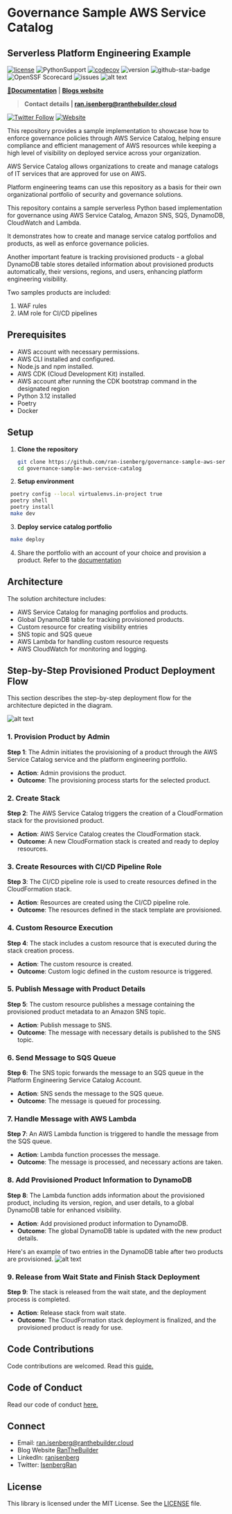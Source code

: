 
# Governance Sample AWS Service Catalog

## Serverless Platform Engineering Example

[![license](https://img.shields.io/github/license/ran-isenberg/governance-sample-aws-service-catalog)](https://github.com/ran-isenberg/governance-sample-aws-service-catalog/blob/master/LICENSE)
![PythonSupport](https://img.shields.io/static/v1?label=python&message=3.12&color=blue?style=flat-square&logo=python)
[![codecov](https://codecov.io/gh/ran-isenberg/governance-sample-aws-service-catalog/branch/main/graph/badge.svg?token=P2K7K4KICF)](https://codecov.io/gh/ran-isenberg/governance-sample-aws-service-catalog)
![version](https://img.shields.io/github/v/release/ran-isenberg/governance-sample-aws-service-catalog)
![github-star-badge](https://img.shields.io/github/stars/ran-isenberg/governance-sample-aws-service-catalog.svg?style=social)
![OpenSSF Scorecard](https://api.securityscorecards.dev/projects/github.com/ran-isenberg/governance-sample-aws-service-catalog/badge)
![issues](https://img.shields.io/github/issues/ran-isenberg/governance-sample-aws-service-catalog)
![alt text](https://github.com/ran-isenberg/governance-sample-aws-service-catalog/blob/main/docs/media/banner.png?raw=true)

**[📜Documentation](https://ran-isenberg.github.io/governance-sample-aws-service-catalog/)** | **[Blogs website](https://www.ranthebuilder.cloud)**
> **Contact details | ran.isenberg@ranthebuilder.cloud**

[![Twitter Follow](https://img.shields.io/twitter/follow/IsenbergRan?label=Follow&style=social)](https://twitter.com/IsenbergRan)
[![Website](https://img.shields.io/badge/Website-www.ranthebuilder.cloud-blue)](https://www.ranthebuilder.cloud/)

This repository provides a sample implementation to showcase how to enforce governance policies through AWS Service Catalog, helping ensure compliance and efficient management of AWS resources while keeping a high level
of visibility on deployed service across your organization.

AWS Service Catalog allows organizations to create and manage catalogs of IT services that are approved for use on AWS.

Platform engineering teams can use this repository as a basis for their own organizational portfolio of security and governance solutions.

This repository contains a sample serverless Python based implementation for governance using AWS Service Catalog, Amazon SNS, SQS, DynamoDB, CloudWatch and Lambda.

It demonstrates how to create and manage service catalog portfolios and products, as well as enforce governance policies.

Another important feature is tracking provisioned products - a global DynamoDB table stores detailed information about provisioned products automatically, their versions, regions, and users, enhancing platform engineering visibility.

Two samples products are included:
1. WAF rules
2. IAM role for CI/CD pipelines


## Prerequisites
- AWS account with necessary permissions.
- AWS CLI installed and configured.
- Node.js and npm installed.
- AWS CDK (Cloud Development Kit) installed.
- AWS account after running the CDK bootstrap command in the designated region
- Python 3.12 installed
- Poetry
- Docker

## Setup
1. **Clone the repository**
   ```sh
   git clone https://github.com/ran-isenberg/governance-sample-aws-service-catalog.git
   cd governance-sample-aws-service-catalog
   ```
2. **Setup environment**
  ```sh
   poetry config --local virtualenvs.in-project true
   poetry shell
   poetry install
   make dev
   ```
3. **Deploy service catalog portfolio**
  ```sh
   make deploy
   ```
4. Share the portfolio with an account of your choice and provision a product. Refer to the [documentation](https://docs.aws.amazon.com/servicecatalog/latest/adminguide/introduction.html)

## Architecture
The solution architecture includes:
- AWS Service Catalog for managing portfolios and products.
- Global DynamoDB table for tracking provisioned products.
- Custom resource for creating visibility entries
- SNS topic and SQS queue
- AWS Lambda for handling custom resource requests
- AWS CloudWatch for monitoring and logging.

## Step-by-Step Provisioned Product Deployment Flow

This section describes the step-by-step deployment flow for the architecture depicted in the diagram.


![alt text](https://github.com/ran-isenberg/governance-sample-aws-service-catalog/blob/main/docs/media/design.png?raw=true)

### 1. Provision Product by Admin
**Step 1**: The Admin initiates the provisioning of a product through the AWS Service Catalog service and the platform engineering portfolio.
- **Action**: Admin provisions the product.
- **Outcome**: The provisioning process starts for the selected product.

### 2. Create Stack
**Step 2**: The AWS Service Catalog triggers the creation of a CloudFormation stack for the provisioned product.
- **Action**: AWS Service Catalog creates the CloudFormation stack.
- **Outcome**: A new CloudFormation stack is created and ready to deploy resources.

### 3. Create Resources with CI/CD Pipeline Role
**Step 3**: The CI/CD pipeline role is used to create resources defined in the CloudFormation stack.
- **Action**: Resources are created using the CI/CD pipeline role.
- **Outcome**: The resources defined in the stack template are provisioned.

### 4. Custom Resource Execution
**Step 4**: The stack includes a custom resource that is executed during the stack creation process.
- **Action**: The custom resource is created.
- **Outcome**: Custom logic defined in the custom resource is triggered.

### 5. Publish Message with Product Details
**Step 5**: The custom resource publishes a message containing the provisioned product metadata to an Amazon SNS topic.
- **Action**: Publish message to SNS.
- **Outcome**: The message with necessary details is published to the SNS topic.

### 6. Send Message to SQS Queue
**Step 6**: The SNS topic forwards the message to an SQS queue in the Platform Engineering Service Catalog Account.
- **Action**: SNS sends the message to the SQS queue.
- **Outcome**: The message is queued for processing.

### 7. Handle Message with AWS Lambda
**Step 7**: An AWS Lambda function is triggered to handle the message from the SQS queue.
- **Action**: Lambda function processes the message.
- **Outcome**: The message is processed, and necessary actions are taken.

### 8. Add Provisioned Product Information to DynamoDB
**Step 8**: The Lambda function adds information about the provisioned product, including its version, region, and user details, to a global DynamoDB table for enhanced visibility.
- **Action**: Add provisioned product information to DynamoDB.
- **Outcome**: The global DynamoDB table is updated with the new product details.

Here's an example of two entries in the DynamoDB table after two products are provisioned.
![alt text](https://github.com/ran-isenberg/governance-sample-aws-service-catalog/blob/main/docs/media/table.png?raw=true)

### 9. Release from Wait State and Finish Stack Deployment
**Step 9**: The stack is released from the wait state, and the deployment process is completed.
- **Action**: Release stack from wait state.
- **Outcome**: The CloudFormation stack deployment is finalized, and the provisioned product is ready for use.


## Code Contributions
Code contributions are welcomed. Read this [guide.](https://github.com/ran-isenberg/governance-sample-aws-service-catalog/blob/main/CONTRIBUTING.md)

## Code of Conduct
Read our code of conduct [here.](https://github.com/ran-isenberg/governance-sample-aws-service-catalog/blob/main/CODE_OF_CONDUCT.md)

## Connect
* Email: [ran.isenberg@ranthebuilder.cloud](mailto:ran.isenberg@ranthebuilder.cloud)
* Blog Website [RanTheBuilder](https://www.ranthebuilder.cloud)
* LinkedIn: [ranisenberg](https://www.linkedin.com/in/ranisenberg/)
* Twitter: [IsenbergRan](https://twitter.com/IsenbergRan)


## License
This library is licensed under the MIT License. See the [LICENSE](https://github.com/ran-isenberg/governance-sample-aws-service-catalog/blob/main/LICENSE) file.
